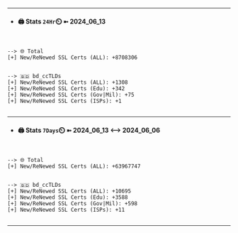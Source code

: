 

---
- #### 🖨️ **Stats** `24Hr`⏲️ ➼ 2024_06_13
```console


--> 🌐 Total
[+] New/ReNewed SSL Certs (ALL): +8708306


--> 🇧🇩 bd_ccTLDs
[+] New/ReNewed SSL Certs (ALL): +1308
[+] New/ReNewed SSL Certs (Edu): +342
[+] New/ReNewed SSL Certs (Gov|Mil): +75
[+] New/ReNewed SSL Certs (ISPs): +1


```

---
- #### 🖨️ **Stats** `7Days`⏲️ ➼ 2024_06_13 <--> 2024_06_06
```console


--> 🌐 Total
[+] New/ReNewed SSL Certs (ALL): +63967747


--> 🇧🇩 bd_ccTLDs
[+] New/ReNewed SSL Certs (ALL): +10695
[+] New/ReNewed SSL Certs (Edu): +3588
[+] New/ReNewed SSL Certs (Gov|Mil): +598
[+] New/ReNewed SSL Certs (ISPs): +11


```

---

